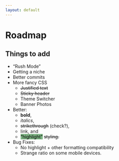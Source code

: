 ```yaml
---
layout: default
---
```

# Roadmap
## Things to add
- “Rush Mode”
- Getting a niche
- Better commits
- More fancy CSS
	- ~~Justified text~~
	- ~~Sticky header~~
	- Theme Switcher
	- Banner Photos
- Better: 
	- **bold**, 
	- *italics*, 
	- ~~strikethrough~~ (check?), 
	- link, and 
	- <mark style="background: #398D42A6;">“highlight”</mark> ~~styling.~~
- Bug Fixes:
	- No highlight + other formatting compatibility
	- Strange ratio on some mobile devices.